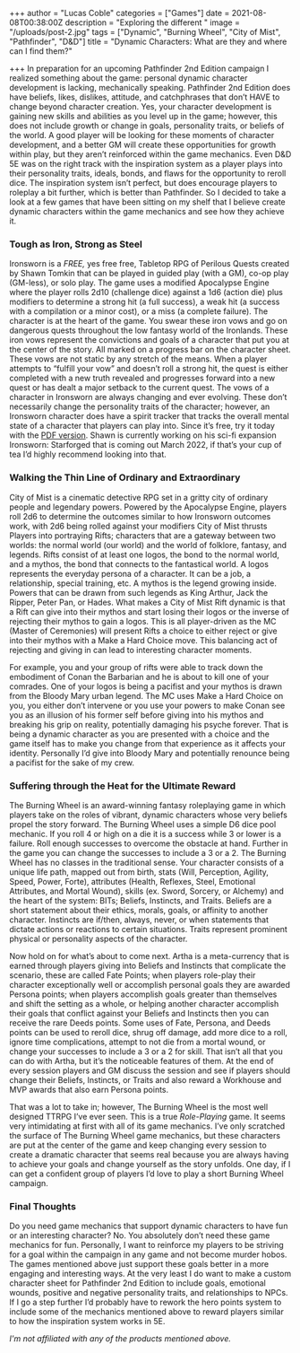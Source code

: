 +++
author = "Lucas Coble"
categories = ["Games"]
date = 2021-08-08T00:38:00Z
description = "Exploring the different "
image = "/uploads/post-2.jpg"
tags = ["Dynamic", "Burning Wheel", "City of Mist", "Pathfinder", "D&D"]
title = "Dynamic Characters: What are they and where can I find them?"

+++
In preparation for an upcoming Pathfinder 2nd Edition campaign I realized something about the game: personal dynamic character development is lacking, mechanically speaking. Pathfinder 2nd Edition does have beliefs, likes, dislikes, attitude, and catchphrases that don’t HAVE to change beyond character creation. Yes, your character development is gaining new skills and abilities as you level up in the game; however, this does not include growth or change in goals, personality traits, or beliefs of the world. A good player will be looking for these moments of character development, and a better GM will create these opportunities for growth within play, but they aren’t reinforced within the game mechanics. Even D&D 5E was on the right track with the inspiration system as a player plays into their personality traits, ideals, bonds, and flaws for the opportunity to reroll dice. The inspiration system isn’t perfect, but does encourage players to roleplay a bit further, which is better than Pathfinder. So I decided to take a look at a few games that have been sitting on my shelf that I believe create dynamic characters within the game mechanics and see how they achieve it.

### 

### Tough as Iron, Strong as Steel

Ironsworn is a _FREE,_ yes free free, Tabletop RPG of Perilous Quests created by Shawn Tomkin that can be played in guided play (with a GM), co-op play (GM-less), or solo play. The game uses a modified Apocalypse Engine where the player rolls 2d10 (challenge dice) against a 1d6 (action die) plus modifiers to determine a strong hit (a full success), a weak hit (a success with a compilation or a minor cost), or a miss (a complete failure). The character is at the heart of the game. You swear these iron vows and go on dangerous quests throughout the low fantasy world of the Ironlands. These iron vows represent the convictions and goals of a character that put you at the center of the story. All marked on a progress bar on the character sheet. These vows are not static by any stretch of the means. When a player attempts to “fulfill your vow” and doesn’t roll a strong hit, the quest is either completed with a new truth revealed and progresses forward into a new quest or has dealt a major setback to the current quest. The vows of a character in Ironsworn are always changing and ever evolving. These don’t necessarily change the personality traits of the character; however, an Ironsworn character does have a spirit tracker that tracks the overall mental state of a character that players can play into. Since it’s free, try it today with the [PDF version](https://www.ironswornrpg.com/downloads "PDF version"). Shawn is currently working on his sci-fi expansion Ironsworn: Starforged that is coming out March 2022, if that’s your cup of tea I’d highly recommend looking into that.

### 

### Walking the Thin Line of Ordinary and Extraordinary

City of Mist is a cinematic detective RPG set in a gritty city of ordinary people and legendary powers. Powered by the Apocalypse Engine, players roll 2d6 to determine the outcomes similar to how Ironsworn outcomes work, with 2d6 being rolled against your modifiers City of Mist thrusts Players into portraying Rifts; characters that are a gateway between two worlds: the normal world (our world) and the world of folklore, fantasy, and legends. Rifts consist of at least one logos, the bond to the normal world, and a mythos, the bond that connects to the fantastical world. A logos represents the everyday persona of a character. It can be a job, a relationship, special training, etc. A mythos is the legend growing inside. Powers that can be drawn from such legends as King Arthur, Jack the Ripper, Peter Pan, or Hades. What makes a City of Mist Rift dynamic is that a Rift can give into their mythos and start losing their logos or the inverse of rejecting their mythos to gain a logos. This is all player-driven as the MC (Master of Ceremonies) will present Rifts a choice to either reject or give into their mythos with a Make a Hard Choice move. This balancing act of rejecting and giving in can lead to interesting character moments.

For example, you and your group of rifts were able to track down the embodiment of Conan the Barbarian and he is about to kill one of your comrades. One of your logos is being a pacifist and your mythos is drawn from the Bloody Mary urban legend. The MC uses Make a Hard Choice on you, you either don’t intervene or you use your powers to make Conan see you as an illusion of his former self before giving into his mythos and breaking his grip on reality, potentially damaging his psyche forever. That is being a dynamic character as you are presented with a choice and the game itself has to make you change from that experience as it affects your identity. Personally I’d give into Bloody Mary and potentially renounce being a pacifist for the sake of my crew.

### Suffering through the Heat for the Ultimate Reward

The Burning Wheel is an award-winning fantasy roleplaying game in which players take on the roles of vibrant, dynamic characters whose very beliefs propel the story forward. The Burning Wheel uses a simple D6 dice pool mechanic. If you roll 4 or high on a die it is a success while 3 or lower is a failure. Roll enough successes to overcome the obstacle at hand. Further in the game you can change the successes to include a 3 or a 2. The Burning Wheel has no classes in the traditional sense. Your character consists of a unique life path, mapped out from birth, stats (Will, Perception, Agility, Speed, Power, Forte), attributes (Health, Reflexes, Steel, Emotional Attributes, and Mortal Wound), skills (ex. Sword, Sorcery, or Alchemy) and the heart of the system: BITs; Beliefs, Instincts, and Traits. Beliefs are a short statement about their ethics, morals, goals, or affinity to another character. Instincts are if/then, always, never, or when statements that dictate actions or reactions to certain situations. Traits represent prominent physical or personality aspects of the character.

Now hold on for what’s about to come next. Artha is a meta-currency that is earned through players giving into Beliefs and Instincts that complicate the scenario, these are called Fate Points; when players role-play their character exceptionally well or accomplish personal goals they are awarded Persona points; when players accomplish goals greater than themselves and shift the setting as a whole, or helping another character accomplish their goals that conflict against your Beliefs and Instincts then you can receive the rare Deeds points. Some uses of Fate, Persona, and Deeds points can be used to reroll dice, shrug off damage, add more dice to a roll, ignore time complications, attempt to not die from a mortal wound, or change your successes to include a 3 or a 2 for skill. That isn’t all that you can do with Artha, but it’s the noticeable features of them. At the end of every session players and GM discuss the session and see if players should change their Beliefs, Instincts, or Traits and also reward a Workhouse and MVP awards that also earn Persona points.

That was a lot to take in; however, The Burning Wheel is the most well designed TTRPG I’ve ever seen. This is a true _Role-Playing_ game. It seems very intimidating at first with all of its game mechanics. I’ve only scratched the surface of The Burning Wheel game mechanics, but these characters are put at the center of the game and keep changing every session to create a dramatic character that seems real because you are always having to achieve your goals and change yourself as the story unfolds. One day, if I can get a confident group of players I’d love to play a short Burning Wheel campaign.

### Final Thoughts

Do you need game mechanics that support dynamic characters to have fun or an interesting character? No. You absolutely don’t need these game mechanics for fun. Personally, I want to reinforce my players to be striving for a goal within the campaign in any game and not become murder hobos. The games mentioned above just support these goals better in a more engaging and interesting ways. At the very least I do want to make a custom character sheet for Pathfinder 2nd Edition to include goals, emotional wounds, positive and negative personality traits, and relationships to NPCs. If I go a step further I’d probably have to rework the hero points system to include some of the mechanics mentioned above to reward players similar to how the inspiration system works in 5E.

_I'm not affiliated with any of the products mentioned above._